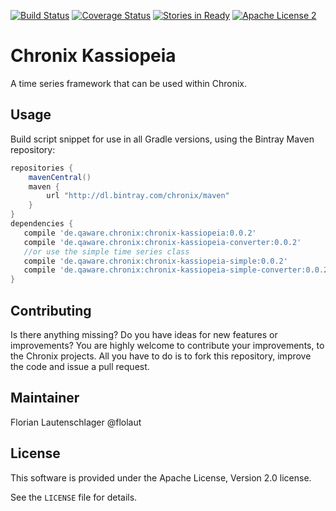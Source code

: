 [![Build Status](https://travis-ci.org/ChronixDB/chronix.kassiopeia.svg)](https://travis-ci.org/ChronixDB/chronix.kassiopeia)
[![Coverage Status](https://coveralls.io/repos/ChronixDB/chronix.kassiopeia/badge.svg?branch=master&service=github)](https://coveralls.io/github/ChronixDB/chronix.kassiopeia?branch=master)
[![Stories in Ready](https://badge.waffle.io/ChronixDB/chronix.kassiopeia.png?label=ready&title=Ready)](https://waffle.io/ChronixDB/chronix.kassiopeia)
[![Apache License 2](http://img.shields.io/badge/license-ASF2-blue.svg)](https://github.com/ChronixDB/chronix.kassiopeia/blob/master/LICENSE)

# Chronix Kassiopeia

A time series framework that can be used within Chronix.


## Usage
Build script snippet for use in all Gradle versions, using the Bintray Maven repository:

```groovy
repositories {
    mavenCentral()
    maven { 
        url "http://dl.bintray.com/chronix/maven" 
    }
}
dependencies {
   compile 'de.qaware.chronix:chronix-kassiopeia:0.0.2'
   compile 'de.qaware.chronix:chronix-kassiopeia-converter:0.0.2'
   //or use the simple time series class
   compile 'de.qaware.chronix:chronix-kassiopeia-simple:0.0.2'
   compile 'de.qaware.chronix:chronix-kassiopeia-simple-converter:0.0.2'
}
```

## Contributing

Is there anything missing? Do you have ideas for new features or improvements? You are highly welcome to contribute
your improvements, to the Chronix projects. All you have to do is to fork this repository,
improve the code and issue a pull request.

## Maintainer

Florian Lautenschlager @flolaut

## License

This software is provided under the Apache License, Version 2.0 license.

See the `LICENSE` file for details.
